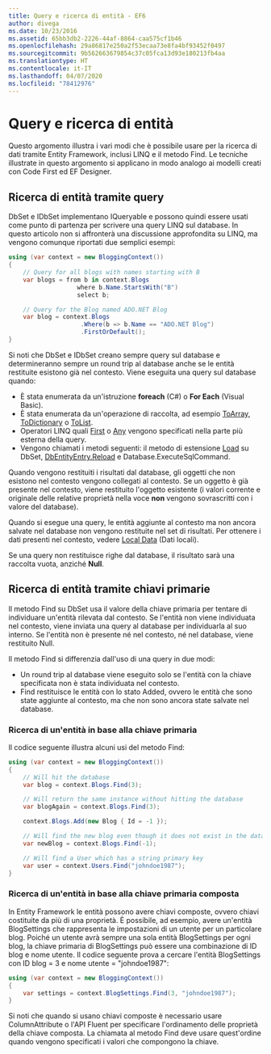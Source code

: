 ```yaml
---
title: Query e ricerca di entità - EF6
author: divega
ms.date: 10/23/2016
ms.assetid: 65bb3db2-2226-44af-8864-caa575cf1b46
ms.openlocfilehash: 29a86817e250a2f53ecaa73e8fa4bf93452f0497
ms.sourcegitcommit: 9b562663679854c37c05fca13d93e180213fb4aa
ms.translationtype: HT
ms.contentlocale: it-IT
ms.lasthandoff: 04/07/2020
ms.locfileid: "78412976"
---
```

# <a name="querying-and-finding-entities"></a>Query e ricerca di entità
Questo argomento illustra i vari modi che è possibile usare per la ricerca di dati tramite Entity Framework, inclusi LINQ e il metodo Find. Le tecniche illustrate in questo argomento si applicano in modo analogo ai modelli creati con Code First ed EF Designer.  

## <a name="finding-entities-using-a-query"></a>Ricerca di entità tramite query  

DbSet e IDbSet implementano IQueryable e possono quindi essere usati come punto di partenza per scrivere una query LINQ sul database. In questo articolo non si affronterà una discussione approfondita su LINQ, ma vengono comunque riportati due semplici esempi:  

``` csharp
using (var context = new BloggingContext())
{
    // Query for all blogs with names starting with B
    var blogs = from b in context.Blogs
                   where b.Name.StartsWith("B")
                   select b;

    // Query for the Blog named ADO.NET Blog
    var blog = context.Blogs
                    .Where(b => b.Name == "ADO.NET Blog")
                    .FirstOrDefault();
}
```  

Si noti che DbSet e IDbSet creano sempre query sul database e determineranno sempre un round trip al database anche se le entità restituite esistono già nel contesto. Viene eseguita una query sul database quando:  

- È stata enumerata da un'istruzione **foreach** (C#) o **For Each** (Visual Basic).  
- È stata enumerata da un'operazione di raccolta, ad esempio [ToArray](https://msdn.microsoft.com/library/bb298736), [ToDictionary](https://msdn.microsoft.com/library/system.linq.enumerable.todictionary) o [ToList](https://msdn.microsoft.com/library/bb342261).  
- Operatori LINQ quali [First](https://msdn.microsoft.com/library/bb291976) o [Any](https://msdn.microsoft.com/library/bb337697) vengono specificati nella parte più esterna della query.  
- Vengono chiamati i metodi seguenti: il metodo di estensione [Load](https://msdn.microsoft.com/library/system.data.entity.dbextensions.load) su DbSet, [DbEntityEntry.Reload](https://msdn.microsoft.com/library/system.data.entity.infrastructure.dbentityentry.reload.aspx) e Database.ExecuteSqlCommand.  

Quando vengono restituiti i risultati dal database, gli oggetti che non esistono nel contesto vengono collegati al contesto. Se un oggetto è già presente nel contesto, viene restituito l'oggetto esistente (i valori corrente e originale delle relative proprietà nella voce **non** vengono sovrascritti con i valore del database).  

Quando si esegue una query, le entità aggiunte al contesto ma non ancora salvate nel database non vengono restituite nel set di risultati. Per ottenere i dati presenti nel contesto, vedere [Local Data](~/ef6/querying/local-data.md) (Dati locali).  

Se una query non restituisce righe dal database, il risultato sarà una raccolta vuota, anziché **Null**.  

## <a name="finding-entities-using-primary-keys"></a>Ricerca di entità tramite chiavi primarie  

Il metodo Find su DbSet usa il valore della chiave primaria per tentare di individuare un'entità rilevata dal contesto. Se l'entità non viene individuata nel contesto, viene inviata una query al database per individuarla al suo interno. Se l'entità non è presente né nel contesto, né nel database, viene restituito Null.  

Il metodo Find si differenzia dall'uso di una query in due modi:  

- Un round trip al database viene eseguito solo se l'entità con la chiave specificata non è stata individuata nel contesto.  
- Find restituisce le entità con lo stato Added, ovvero le entità che sono state aggiunte al contesto, ma che non sono ancora state salvate nel database.  
### <a name="finding-an-entity-by-primary-key"></a>Ricerca di un'entità in base alla chiave primaria  

Il codice seguente illustra alcuni usi del metodo Find:  

``` csharp
using (var context = new BloggingContext())
{
    // Will hit the database
    var blog = context.Blogs.Find(3);

    // Will return the same instance without hitting the database
    var blogAgain = context.Blogs.Find(3);

    context.Blogs.Add(new Blog { Id = -1 });

    // Will find the new blog even though it does not exist in the database
    var newBlog = context.Blogs.Find(-1);

    // Will find a User which has a string primary key
    var user = context.Users.Find("johndoe1987");
}
```  

### <a name="finding-an-entity-by-composite-primary-key"></a>Ricerca di un'entità in base alla chiave primaria composta  

In Entity Framework le entità possono avere chiavi composte, ovvero chiavi costituite da più di una proprietà. È possibile, ad esempio, avere un'entità BlogSettings che rappresenta le impostazioni di un utente per un particolare blog. Poiché un utente avrà sempre una sola entità BlogSettings per ogni blog, la chiave primaria di BlogSettings può essere una combinazione di ID blog e nome utente. Il codice seguente prova a cercare l'entità BlogSettings con ID blog = 3 e nome utente = "johndoe1987":  

``` csharp  
using (var context = new BloggingContext())
{
    var settings = context.BlogSettings.Find(3, "johndoe1987");
}
```  

Si noti che quando si usano chiavi composte è necessario usare ColumnAttribute o l'API Fluent per specificare l'ordinamento delle proprietà della chiave composta. La chiamata al metodo Find deve usare quest'ordine quando vengono specificati i valori che compongono la chiave.  
